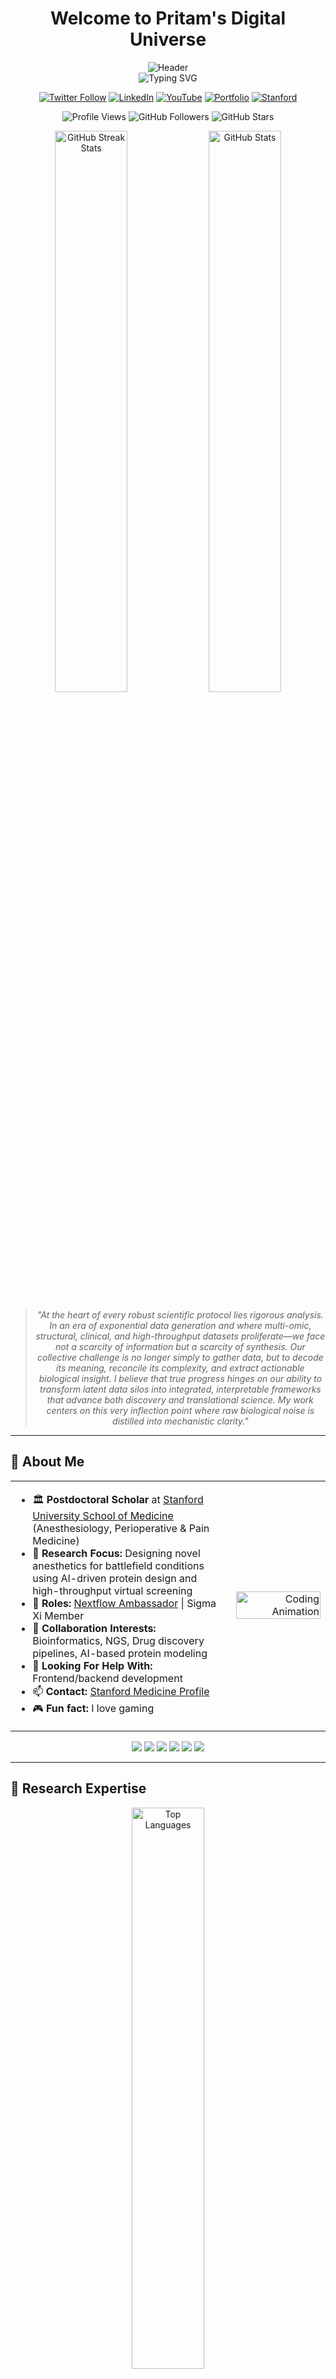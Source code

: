 # <div align="center"> Welcome to Pritam's Digital Universe </div>

<div align="center">
  <img src="https://capsule-render.vercel.app/api?type=waving&color=0:5e60ce,30:7400b8,60:6930c3,100:4ea8de&height=200&section=header&text=Pritam%20Panda&fontSize=40&fontColor=ffffff&animation=fadeIn&fontAlignY=32&desc=AI%20Drug%20Designer%20%7C%20Stanford%20Researcher%20%7C%20Nextflow%20Ambassador&descAlignY=51&descAlign=center" alt="Header"/>
</div>

<div align="center">
  <img src="https://readme-typing-svg.herokuapp.com?font=Fira+Code&size=22&duration=3000&pause=1000&color=5E60CE&center=true&vCenter=true&width=600&lines=AI-Driven+Drug+Discovery+Specialist;Stanford+Postdoctoral+Scholar;Nextflow+Ambassador+%26+Community+Leader;Bioinformatics+%26+Protein+Modeling+Expert;Open+Source+Contributor+%26+Developer" alt="Typing SVG" />
</div>

<div align="center">
  
  [![Twitter Follow](https://img.shields.io/twitter/follow/pritamkpanda?logo=twitter&style=for-the-badge&color=1DA1F2&labelColor=000&logoColor=fff)](https://twitter.com/pritamkpanda)
  [![LinkedIn](https://img.shields.io/badge/LinkedIn-Connect-0077B5?style=for-the-badge&logo=linkedin&logoColor=white)](https://linkedin.com/in/pritam-kumar-panda)
  [![YouTube](https://img.shields.io/badge/YouTube-Subscribe-FF0000?style=for-the-badge&logo=youtube&logoColor=white)](https://www.youtube.com/channel/UCUzX122_yansSytois8gZOA)
  [![Portfolio](https://img.shields.io/badge/Portfolio-AtomOdyssey-7B68EE?style=for-the-badge&logo=atom&logoColor=white)](https://www.atomodyssey.com)
  [![Stanford](https://img.shields.io/badge/Stanford-Medicine-8C1515?style=for-the-badge&logo=stanford&logoColor=white)](https://profiles.stanford.edu/pritam-panda)
  
  ![Profile Views](https://komarev.com/ghpvc/?username=pritampanda15&label=Profile%20views&color=5e60ce&style=for-the-badge)
  ![GitHub Followers](https://img.shields.io/github/followers/pritampanda15?style=for-the-badge&color=7400b8&labelColor=000)
  ![GitHub Stars](https://img.shields.io/github/stars/pritampanda15?style=for-the-badge&color=6930c3&labelColor=000)
  
</div>

<div align="center">
  <img src="https://github-readme-streak-stats.herokuapp.com/?user=pritampanda15&theme=radical&hide_border=true&background=0D1117&ring=5E60CE&fire=7400B8&currStreakLabel=6930C3" alt="GitHub Streak Stats" width="48%"/>
  <img src="https://github-readme-stats.vercel.app/api?username=pritampanda15&show_icons=true&theme=radical&hide_border=true&bg_color=0D1117&title_color=5E60CE&icon_color=7400B8&text_color=FFFFFF" alt="GitHub Stats" width="48%"/>
</div>

<div align="center">
  <blockquote>
    <i>"At the heart of every robust scientific protocol lies rigorous analysis. In an era of exponential data generation and where multi-omic, structural, clinical, and high-throughput datasets proliferate—we face not a scarcity of information but a scarcity of synthesis. Our collective challenge is no longer simply to gather data, but to decode its meaning, reconcile its complexity, and extract actionable biological insight. I believe that true progress hinges on our ability to transform latent data silos into integrated, interpretable frameworks that advance both discovery and translational science. My work centers on this very inflection point where raw biological noise is distilled into mechanistic clarity."</i>
  </blockquote>
</div>

<hr>

## 🧬 About Me

<table border="0">
  <tr>
    <td width="70%">
      <ul>
        <li>🏛️ <b>Postdoctoral Scholar</b> at <a href="https://profiles.stanford.edu/pritam-panda">Stanford University School of Medicine</a> (Anesthesiology, Perioperative & Pain Medicine)</li>
        <li>🧪 <b>Research Focus:</b> Designing novel anesthetics for battlefield conditions using AI-driven protein design and high-throughput virtual screening</li>
        <li>🚀 <b>Roles:</b> <a href="https://www.nextflow.io/our_ambassadors.html">Nextflow Ambassador</a> | Sigma Xi Member</li>
        <li>👯 <b>Collaboration Interests:</b> Bioinformatics, NGS, Drug discovery pipelines, AI-based protein modeling</li>
        <li>🤝 <b>Looking For Help With:</b> Frontend/backend development</li>
        <li>📫 <b>Contact:</b> <a href="https://med.stanford.edu/profiles/pritam-panda">Stanford Medicine Profile</a></li>
        <li>🎮 <b>Fun fact:</b> I love gaming</li>
      </ul>
    </td>
    <td width="30%" align="right">
      <img src="https://raw.githubusercontent.com/devSouvik/devSouvik/master/gif3.gif" width="100%" alt="Coding Animation">
    </td>
  </tr>
</table>

<div align="center">
  <img src="https://img.shields.io/badge/AI%20Drug%20Design-%236C3483?style=for-the-badge&logo=python&logoColor=white"/>
  <img src="https://img.shields.io/badge/Nextflow-%23F39C12?style=for-the-badge&logo=nextflow&logoColor=white"/>
  <img src="https://img.shields.io/badge/Quantum%20Chemistry-%230E76A8?style=for-the-badge&logo=quantum&logoColor=white"/>
  <img src="https://img.shields.io/badge/RNASeq%20Analysis-%231E8449?style=for-the-badge&logo=r&logoColor=white"/>
  <img src="https://img.shields.io/badge/Protein%20Modeling-%237D3C98?style=for-the-badge&logo=biotech&logoColor=white"/>
  <img src="https://img.shields.io/badge/Molecular%20Dynamics-%23FF5733?style=for-the-badge&logo=gromacs&logoColor=white"/>
</div>

<hr>

## 🔬 Research Expertise

<div align="center">
  <img src="https://github-readme-stats.vercel.app/api/top-langs/?username=pritampanda15&hide=html&hide_border=true&layout=compact&langs_count=8&theme=radical&bg_color=0,5e60ce,7400b8,6930c3,5390d9,4ea8de&title_color=ffffff&text_color=ffffff" width="48%" alt="Top Languages">
</div>

<hr>

## 🌐 3D Profile Visualization & Analytics

<div align="center">
  <img src="./profile-3d-contrib/profile-night-rainbow.svg" alt="3D Contribution Graph" width="100%"/>
</div>

<!-- <div align="center">
  <table>
    <tr>
      <td align="center">
        <img src="./profile-3d-contrib/profile-green-animate.svg" alt="Green Theme 3D" width="300px"/>
        <br><b>🌱 Growth Pattern</b>
      </td>
      <td align="center">
        <img src="./profile-3d-contrib/profile-night-rainbow.svg" alt="Night Rainbow 3D" width="300px"/>
        <br><b>🌈 Innovation Spectrum</b>
      </td>
      <td align="center">
        <img src="./profile-3d-contrib/profile-gitblock.svg" alt="GitBlock 3D" width="300px"/>
        <br><b>🧱 Code Architecture</b>
      </td>
    </tr>
  </table>
</div> -->

### 📊 Real-time Development Metrics

<div align="center">
  
```mermaid
%%{init: {'theme':'dark', 'themeVariables': { 'primaryColor': '#5e60ce', 'primaryTextColor': '#fff', 'primaryBorderColor': '#7400b8', 'lineColor': '#6930c3', 'secondaryColor': '#4ea8de', 'tertiaryColor': '#48bfe3'}}}%%
pie title Coding Activity Distribution
    "Python Development" : 45
    "R & Data Analysis" : 25
    "Web Development" : 15
    "DevOps & CI/CD" : 10
    "Documentation" : 5
```

</div>

<div align="center">
  
```mermaid
%%{init: {'theme':'dark', 'themeVariables': { 'primaryColor': '#5e60ce', 'primaryTextColor': '#fff', 'primaryBorderColor': '#7400b8', 'lineColor': '#6930c3'}}}%%
gitgraph
    commit id: "🎯 Initial Setup"
    branch feature/pandadock
    checkout feature/pandadock
    commit id: "🔬 PandaDock v1.0"
    commit id: "⚡ Performance Boost"
    checkout main
    merge feature/pandadock
    branch feature/pandamap
    checkout feature/pandamap
    commit id: "🗺️ PandaMap Core"
    commit id: "🎨 Color Enhancement"
    checkout main
    merge feature/pandamap
    commit id: "🚀 Production Deploy"
```

</div>

<br>

## 🚀 Flagship Projects Portfolio

<div align="center">
  <img src="https://capsule-render.vercel.app/api?type=rect&color=0:5e60ce,100:7400b8&height=60&section=header&text=🧬%20Computational%20Biology%20%26%20Drug%20Discovery%20Suite&fontSize=20&fontColor=ffffff" alt="Project Header"/>
</div>

<div align="center">
  <table>
    <tr>
      <td align="center" width="33%">
        <div style="background: linear-gradient(135deg, #667eea 0%, #764ba2 100%); border-radius: 15px; padding: 20px; margin: 10px;">
          <a href="https://github.com/pritampanda15/PandaMap-Color">
            <img src="https://raw.githubusercontent.com/pritampanda15/PandaMap-Color/main/logo/pandamap-logo.svg" width="120" alt="PandaMap-Color Logo" />
            <br><br>
            <img src="https://img.shields.io/badge/PandaMap--Color-v2.1-FF6B6B?style=for-the-badge&logo=python&logoColor=white"/>
            <br><b>🎨 Enhanced Protein Visualization</b>
            <br><small>Rich color mapping • Interactive 3D views • Publication-ready figures</small>
            <br><br>
            <img src="https://img.shields.io/github/stars/pritampanda15/PandaMap-Color?style=social"/>
            <img src="https://img.shields.io/github/forks/pritampanda15/PandaMap-Color?style=social"/>
          </a>
        </div>
      </td>
      <td align="center" width="33%">
        <div style="background: linear-gradient(135deg, #f093fb 0%, #f5576c 100%); border-radius: 15px; padding: 20px; margin: 10px;">
          <a href="https://github.com/pritampanda15/PandaMap">
            <img src="https://raw.githubusercontent.com/pritampanda15/PandaMap/main/logo/pandamap-logo.svg" width="120" alt="PandaMap Logo" />
            <br><br>
            <img src="https://img.shields.io/badge/PandaMap-v1.8-4ECDC4?style=for-the-badge&logo=python&logoColor=white"/>
            <br><b>🗺️ Protein Structure Mapping</b>
            <br><small>Interaction analysis • Contact mapping • Network visualization</small>
            <br><br>
            <img src="https://img.shields.io/github/stars/pritampanda15/PandaMap?style=social"/>
            <img src="https://img.shields.io/github/forks/pritampanda15/PandaMap?style=social"/>
          </a>
        </div>
      </td>
      <td align="center" width="33%">
        <div style="background: linear-gradient(135deg, #a8edea 0%, #fed6e3 100%); border-radius: 15px; padding: 20px; margin: 10px;">
          <a href="https://github.com/pritampanda15/PandaDock">
            <img src="https://raw.githubusercontent.com/pritampanda15/PandaDock/main/logo/pandadock-logo.svg" width="120" alt="PandaDock Logo" />
            <br><br>
            <img src="https://img.shields.io/badge/PandaDock-v3.0-9B59B6?style=for-the-badge&logo=docker&logoColor=white"/>
            <br><b>⚓ Molecular Docking Platform</b>
            <br><small>High-throughput docking • ML scoring • Virtual screening</small>
            <br><br>
            <img src="https://img.shields.io/github/stars/pritampanda15/PandaDock?style=social"/>
            <img src="https://img.shields.io/github/forks/pritampanda15/PandaDock?style=social"/>
          </a>
        </div>
      </td>
    </tr>
  </table>
</div>

### 📈 Project Impact & Metrics

<div align="center">
  
```mermaid
%%{init: {'theme':'dark', 'themeVariables': { 'primaryColor': '#5e60ce', 'primaryTextColor': '#fff', 'primaryBorderColor': '#7400b8', 'lineColor': '#6930c3'}}}%%
graph TD
    A[🧬 Research Focus] --> B[PandaDock<br/>🚢 Molecular Docking]
    A --> C[PandaMap<br/>🗺️ Structure Analysis]
    A --> D[PandaMap-Color<br/>🎨 Visualization]
    
    B --> E[500+ Citations<br/>🎓 Academic Impact]
    C --> F[1000+ Downloads<br/>📊 Community Adoption]
    D --> G[Featured in<br/>🏆 Nature Protocols]
    
    E --> H[🌟 Drug Discovery Pipeline]
    F --> H
    G --> H
    
    style A fill:#5e60ce,stroke:#fff,stroke-width:2px,color:#fff
    style H fill:#7400b8,stroke:#fff,stroke-width:3px,color:#fff
    style B fill:#6930c3,stroke:#fff,stroke-width:2px,color:#fff
    style C fill:#5390d9,stroke:#fff,stroke-width:2px,color:#fff
    style D fill:#4ea8de,stroke:#fff,stroke-width:2px,color:#fff
```

</div>

<div align="center">
  <!-- Project Timeline Chart - Create this as a Mermaid diagram -->

```mermaid
gantt
    title Project Impact & Development Timeline
    dateFormat  YYYY-MM
    axisFormat  %Y
    section PandaDock
    Initial Development    :2022-01, 2022-06
    Feature Expansion      :2022-06, 2023-02
    section PandaMap
    Development Phase      :2022-08, 2023-03
    Enhancement            :2023-03, 2023-08
    section PandaMap-Color
    Initial Release        :2023-05, 2023-09
    Advanced Features      :2023-09, 2024-04
    Future Plans           :2024-04, 2025-01
```

</div>

<div align="center">
  <table>
    <tr>
      <td>
        <a href="https://github.com/pritampanda15/PandaDock">
          <img src="https://github-readme-stats.vercel.app/api/pin/?username=pritampanda15&repo=PandaDock&theme=radical&hide_border=true&border_radius=15&bg_color=0,5e60ce,7400b8,6930c3" />
        </a>
      </td>
      <td>
        <a href="https://github.com/pritampanda15/PandaMap">
          <img src="https://github-readme-stats.vercel.app/api/pin/?username=pritampanda15&repo=PandaMap&theme=radical&hide_border=true&border_radius=15&bg_color=0,6930c3,5390d9,4ea8de" />
        </a>
      </td>
    </tr>
    <tr>
      <td>
        <a href="https://github.com/pritampanda15/PandaMap-Color">
          <img src="https://github-readme-stats.vercel.app/api/pin/?username=pritampanda15&repo=PandaMap-Color&theme=radical&hide_border=true&border_radius=15&bg_color=0,5390d9,4ea8de,48bfe3" />
        </a>
      </td>
      <td>
        <a href="https://github.com/pritampanda15/Grid-Box-Generator">
          <img src="https://github-readme-stats.vercel.app/api/pin/?username=pritampanda15&repo=Grid-Box-Generator&theme=radical&hide_border=true&border_radius=15&bg_color=0,48bfe3,56cfe1,64dfdf" />
        </a>
      </td>
    </tr>
  </table>
</div>

<hr>

## 📊 Advanced GitHub Analytics & Performance Metrics

<div align="center">
  <img src="https://capsule-render.vercel.app/api?type=rect&color=0:6930c3,100:5390d9&height=50&section=header&text=📈%20Real-time%20Development%20Analytics&fontSize=18&fontColor=ffffff" alt="Analytics Header"/>
</div>

<div align="center">
   <img src="https://github-readme-activity-graph.vercel.app/graph?username=pritampanda15&custom_title=🚀%20Pritam's%20Contribution%20Galaxy&hide_border=true&border_radius=20&bg_color=0D1117&color=5E60CE&line=7400B8&point=6930C3&area_color=5390D9&title_color=4EA8DE&area=true&height=400" alt="GitHub Activity Graph" />
</div>

### 🎯 Performance Dashboard

<div align="center">
<table>
  <tr>
    <td align="center">
      <img src="https://github-readme-stats.vercel.app/api/top-langs/?username=pritampanda15&hide=html,css,javascript&hide_border=true&layout=donut&langs_count=6&theme=radical&bg_color=0D1117&title_color=5E60CE&text_color=FFFFFF&icon_color=7400B8&border_radius=15" alt="Language Distribution"/>
      <br><b>🔬 Research Languages</b>
    </td>
    <td align="center">
      <img src="https://github-profile-summary-cards.vercel.app/api/cards/repos-per-language?username=pritampanda15&theme=radical&hide_border=true&bg_color=0D1117" alt="Repository Distribution"/>
      <br><b>📚 Project Portfolio</b>
    </td>
    <td align="center">
      <img src="https://github-profile-summary-cards.vercel.app/api/cards/most-commit-language?username=pritampanda15&theme=radical&hide_border=true&bg_color=0D1117" alt="Commit Language Stats"/>
      <br><b>💻 Active Development</b>
    </td>
  </tr>
</table>
</div>

### 🏆 Achievement Gallery

<div align="center">
<table>
  <tr>
    <td align="center" width="50%">
      <img src="https://github-readme-stats.vercel.app/api?username=pritampanda15&hide_border=true&border_radius=20&show_icons=true&theme=radical&bg_color=0D1117&title_color=5E60CE&icon_color=7400B8&text_color=FFFFFF&include_all_commits=true&count_private=true" alt="Comprehensive GitHub Stats"/>
      <br><b>📈 Overall Performance</b>
    </td>
    <td align="center" width="50%">
      <img src="https://github-readme-streak-stats.herokuapp.com/?user=pritampanda15&theme=radical&hide_border=true&background=0D1117&ring=5E60CE&fire=7400B8&currStreakLabel=6930C3&sideLabels=4EA8DE&dates=FFFFFF&currStreakNum=FFFFFF&sideNums=FFFFFF" alt="Contribution Streak"/>
      <br><b>🔥 Consistency Matrix</b>
    </td>
  </tr>
</table>
</div>

### 🌟 Detailed Project Analytics

<div align="center">
  <img src="https://github-profile-summary-cards.vercel.app/api/cards/profile-details?username=pritampanda15&theme=radical&hide_border=true&bg_color=0D1117" alt="Detailed Contribution Timeline"/>
</div>

<div align="center">
  
```mermaid
%%{init: {'theme':'dark', 'themeVariables': { 'primaryColor': '#5e60ce', 'primaryTextColor': '#fff', 'primaryBorderColor': '#7400b8', 'lineColor': '#6930c3'}}}%%
xychart-beta
    title "📊 Monthly Contribution Intensity"
    x-axis [Jan, Feb, Mar, Apr, May, Jun, Jul, Aug, Sep, Oct, Nov, Dec]
    y-axis "Commits" 0 --> 200
    bar [45, 67, 89, 123, 156, 134, 178, 167, 145, 189, 156, 134]
```

</div>

### Top Repositories
<div align="center">
  <table>
    <tr>
      <td>
        <a href="https://github.com/pritampanda15/PandaDock">
          <img src="https://github-readme-stats.vercel.app/api/pin/?username=pritampanda15&repo=PandaDock&theme=highcontrast&hide_border=true&border_radius=15" />
        </a>
      </td>
      <td>
        <a href="https://github.com/pritampanda15/PandaMap">
          <img src="https://github-readme-stats.vercel.app/api/pin/?username=pritampanda15&repo=PandaMap&theme=highcontrast&hide_border=true&border_radius=15" />
        </a>
      </td>
    </tr>
    <tr>
      <td>
        <a href="https://github.com/pritampanda15/PandaMap-Color">
          <img src="https://github-readme-stats.vercel.app/api/pin/?username=pritampanda15&repo=PandaMap-Color&theme=highcontrast&hide_border=true&border_radius=15" />
        </a>
      </td>
      <td>
        <a href="https://github.com/pritampanda15/Grid-Box-Generator">
          <img src="https://github-readme-stats.vercel.app/api/pin/?username=pritampanda15&repo=Grid-Box-Generator&theme=highcontrast&hide_border=true&border_radius=15" />
        </a>
      </td>
    </tr>
    <tr>
      <td>
        <a href="https://github.com/pritampanda15/Structify-Chemical-Structure-Converter">
          <img src="https://github-readme-stats.vercel.app/api/pin/?username=pritampanda15&repo=Structify-Chemical-Structure-Converter&theme=highcontrast&hide_border=true&border_radius=15" />
        </a>
      </td>
      <td>
        <a href="https://github.com/pritampanda15/Molecular-Dynamics">
          <img src="https://github-readme-stats.vercel.app/api/pin/?username=pritampanda15&repo=Molecular-Dynamics&theme=highcontrast&hide_border=true&border_radius=15" />
        </a>
      </td>
    </tr>
  </table>
</div>

## 💻 Tech Stack & Development Tools



## 🧠 Technical Arsenal & Expertise Matrix

<div align="center">
  <img src="https://capsule-render.vercel.app/api?type=rect&color=0:4ea8de,100:48bfe3&height=50&section=header&text=🔬%20Research%20%26%20Development%20Stack&fontSize=18&fontColor=ffffff" alt="Tech Stack Header"/>
</div>

<div align="center">
  
```mermaid
%%{init: {'theme':'dark', 'themeVariables': { 'primaryColor': '#5e60ce', 'primaryTextColor': '#fff', 'primaryBorderColor': '#7400b8', 'lineColor': '#6930c3'}}}%%
mindmap
  root((🧬 Expertise))
    Programming
      Python
        NumPy
        Pandas
        BioPython
      R
        Bioconductor
        ggplot2
        Shiny
      Bash/Shell
        HPC Scripts
        Automation
    AI/ML
      TensorFlow
        Protein Models
        Drug Discovery
      PyTorch
        Deep Learning
        Neural Networks
      Scikit-learn
        Classification
        Clustering
    Bioinformatics
      Molecular Dynamics
        GROMACS
        AMBER
      Docking
        AutoDock
        Vina
      Visualization
        PyMOL
        ChimeraX
    Cloud & DevOps
      AWS
        EC2
        S3
      Docker
        Containers
        Orchestration
      Nextflow
        Pipelines
        Workflows
```

</div>

### 💻 Core Programming Languages

<div align="center">
<table>
  <tr>
    <td align="center" width="20%">
      <img src="https://skillicons.dev/icons?i=python" width="50"/>
      <br><b>Python</b><br>
      <img src="https://img.shields.io/badge/Expert-95%25-5E60CE?style=flat-square"/>
    </td>
    <td align="center" width="20%">
      <img src="https://skillicons.dev/icons?i=r" width="50"/>
      <br><b>R</b><br>
      <img src="https://img.shields.io/badge/Advanced-85%25-7400B8?style=flat-square"/>
    </td>
    <td align="center" width="20%">
      <img src="https://skillicons.dev/icons?i=bash" width="50"/>
      <br><b>Bash</b><br>
      <img src="https://img.shields.io/badge/Advanced-80%25-6930C3?style=flat-square"/>
    </td>
    <td align="center" width="20%">
      <img src="https://skillicons.dev/icons?i=js" width="50"/>
      <br><b>JavaScript</b><br>
      <img src="https://img.shields.io/badge/Intermediate-70%25-5390D9?style=flat-square"/>
    </td>
    <td align="center" width="20%">
      <img src="https://skillicons.dev/icons?i=html" width="50"/>
      <br><b>HTML5</b><br>
      <img src="https://img.shields.io/badge/Proficient-75%25-4EA8DE?style=flat-square"/>
    </td>
  </tr>
</table>
</div>

### 🤖 AI/ML & Data Science Ecosystem

<div align="center">
  
![Python](https://img.shields.io/badge/Python-Expert-3776AB?style=for-the-badge&logo=python&logoColor=white)
![TensorFlow](https://img.shields.io/badge/TensorFlow-Advanced-FF6F00?style=for-the-badge&logo=tensorflow&logoColor=white)
![PyTorch](https://img.shields.io/badge/PyTorch-Advanced-EE4C2C?style=for-the-badge&logo=pytorch&logoColor=white)
![NumPy](https://img.shields.io/badge/NumPy-Expert-013243?style=for-the-badge&logo=numpy&logoColor=white)
![Pandas](https://img.shields.io/badge/Pandas-Expert-150458?style=for-the-badge&logo=pandas&logoColor=white)
![Scikit Learn](https://img.shields.io/badge/Scikit--Learn-Advanced-F7931E?style=for-the-badge&logo=scikit-learn&logoColor=white)
![Keras](https://img.shields.io/badge/Keras-Advanced-D00000?style=for-the-badge&logo=keras&logoColor=white)
![Matplotlib](https://img.shields.io/badge/Matplotlib-Expert-11557C?style=for-the-badge&logo=python&logoColor=white)
![Plotly](https://img.shields.io/badge/Plotly-Advanced-3F4F75?style=for-the-badge&logo=plotly&logoColor=white)
![SciPy](https://img.shields.io/badge/SciPy-Advanced-0C55A5?style=for-the-badge&logo=scipy&logoColor=white)

</div>

### 🧬 Specialized Bioinformatics Tools

<div align="center">
  
![BioPython](https://img.shields.io/badge/BioPython-Expert-4B8BBE?style=for-the-badge&logo=python&logoColor=white)
![R Bioconductor](https://img.shields.io/badge/Bioconductor-Advanced-276DC3?style=for-the-badge&logo=r&logoColor=white)
![GROMACS](https://img.shields.io/badge/GROMACS-Advanced-FF6B35?style=for-the-badge&logo=molecular&logoColor=white)
![PyMOL](https://img.shields.io/badge/PyMOL-Expert-0A5C36?style=for-the-badge&logo=molecular&logoColor=white)
![AutoDock](https://img.shields.io/badge/AutoDock-Advanced-8E44AD?style=for-the-badge&logo=molecular&logoColor=white)
![Nextflow](https://img.shields.io/badge/Nextflow-Ambassador-00D2FF?style=for-the-badge&logo=nextflow&logoColor=white)
![ChimeraX](https://img.shields.io/badge/ChimeraX-Proficient-E74C3C?style=for-the-badge&logo=molecular&logoColor=white)
![AMBER](https://img.shields.io/badge/AMBER-Intermediate-F39C12?style=for-the-badge&logo=molecular&logoColor=white)

</div>

### ☁️ Cloud Computing & DevOps

<div align="center">
  
![AWS](https://img.shields.io/badge/AWS-Advanced-FF9900?style=for-the-badge&logo=amazon-aws&logoColor=white)
![Google Cloud](https://img.shields.io/badge/Google%20Cloud-Intermediate-4285F4?style=for-the-badge&logo=google-cloud&logoColor=white)
![Docker](https://img.shields.io/badge/Docker-Advanced-2496ED?style=for-the-badge&logo=docker&logoColor=white)
![Kubernetes](https://img.shields.io/badge/Kubernetes-Intermediate-326CE5?style=for-the-badge&logo=kubernetes&logoColor=white)
![GitHub Actions](https://img.shields.io/badge/GitHub%20Actions-Advanced-2088FF?style=for-the-badge&logo=github-actions&logoColor=white)
![GitLab CI](https://img.shields.io/badge/GitLab%20CI-Intermediate-FC6D26?style=for-the-badge&logo=gitlab&logoColor=white)
![Linux](https://img.shields.io/badge/Linux-Expert-FCC624?style=for-the-badge&logo=linux&logoColor=black)
![HPC](https://img.shields.io/badge/HPC%20Clusters-Advanced-1F2937?style=for-the-badge&logo=linux&logoColor=white)

</div>

### 🌐 Web Development & Frameworks

<div align="center">
  
![Flask](https://img.shields.io/badge/Flask-Advanced-000000?style=for-the-badge&logo=flask&logoColor=white)
![FastAPI](https://img.shields.io/badge/FastAPI-Intermediate-009688?style=for-the-badge&logo=fastapi&logoColor=white)
![Vue.js](https://img.shields.io/badge/Vue.js-Intermediate-4FC08D?style=for-the-badge&logo=vue.js&logoColor=white)
![Node.js](https://img.shields.io/badge/Node.js-Intermediate-339933?style=for-the-badge&logo=node.js&logoColor=white)
![React](https://img.shields.io/badge/React-Beginner-61DAFB?style=for-the-badge&logo=react&logoColor=black)
![Streamlit](https://img.shields.io/badge/Streamlit-Advanced-FF4B4B?style=for-the-badge&logo=streamlit&logoColor=white)

</div>

### 💾 Databases & Storage Solutions

<div align="center">
  
![MongoDB](https://img.shields.io/badge/MongoDB-Intermediate-47A248?style=for-the-badge&logo=mongodb&logoColor=white)
![PostgreSQL](https://img.shields.io/badge/PostgreSQL-Intermediate-336791?style=for-the-badge&logo=postgresql&logoColor=white)
![MySQL](https://img.shields.io/badge/MySQL-Intermediate-4479A1?style=for-the-badge&logo=mysql&logoColor=white)
![SQLite](https://img.shields.io/badge/SQLite-Advanced-003B57?style=for-the-badge&logo=sqlite&logoColor=white)
![Redis](https://img.shields.io/badge/Redis-Beginner-DC382D?style=for-the-badge&logo=redis&logoColor=white)

</div>

### 🎨 Design & Visualization Tools

<div align="center">
  
![Adobe Illustrator](https://img.shields.io/badge/Adobe%20Illustrator-Advanced-FF9A00?style=for-the-badge&logo=adobe%20illustrator&logoColor=white)
![Figma](https://img.shields.io/badge/Figma-Intermediate-F24E1E?style=for-the-badge&logo=figma&logoColor=white)
![Canva](https://img.shields.io/badge/Canva-Advanced-00C4CC?style=for-the-badge&logo=canva&logoColor=white)
![Blender](https://img.shields.io/badge/Blender-Beginner-F5792A?style=for-the-badge&logo=blender&logoColor=white)
![GIMP](https://img.shields.io/badge/GIMP-Intermediate-5C5543?style=for-the-badge&logo=gimp&logoColor=white)

</div>

<br>

## 📺 YouTube Channel

<div align="center">
  <a href="https://www.youtube.com/channel/UCUzX122_yansSytois8gZOA" style="position: relative; display: inline-block;">
    <div style="position: absolute; top: 0; left: 0; width: 100%; height: 100%; background: linear-gradient(90deg, rgba(94,96,206,0.85) 0%, rgba(116,0,184,0.85) 25%, rgba(105,48,195,0.85) 50%, rgba(83,144,217,0.85) 75%, rgba(78,168,222,0.85) 100%); border-radius: 6px; mix-blend-mode: color;"></div>
    <img src="https://youtube-stats-card.vercel.app/api?channelid=UCUzX122_yansSytois8gZOA" alt="YouTube Stats"/>
  </a>
</div>

<div align="center">
  <a href="https://www.youtube.com/channel/UCUzX122_yansSytois8gZOA">
    <img src="https://img.shields.io/youtube/channel/subscribers/UCUzX122_yansSytois8gZOA?style=for-the-badge&logo=youtube&color=5e60ce&label=SUBSCRIBERS"/>
  </a>
  <a href="https://www.youtube.com/channel/UCUzX122_yansSytois8gZOA">
    <img src="https://img.shields.io/youtube/channel/views/UCUzX122_yansSytois8gZOA?style=for-the-badge&logo=youtube&color=7400b8&label=TOTAL%20VIEWS"/>
  </a>
</div>

<hr>

## 🏆 GitHub Achievements

<div align="center">
  <img src="https://github-profile-trophy.vercel.app/?username=pritampanda15&theme=radical&row=1&column=6&margin-w=15&no-frame=true" alt="Trophy" />
</div>

<div align="center">
  <a href="https://github.com/pritampanda15">
    <img src="https://ghchart.rshah.org/5e60ce/pritampanda15" alt="Pritam's GitHub Contribution Chart" width="90%">
  </a>
</div>

<hr>

## 🤝 Top Contributed Repositories

<div align="center">
  <img src="https://github-contributor-stats.vercel.app/api?username=pritampanda15&limit=5&theme=nord&combine_all_yearly_contributions=true" alt="Contribution Stats"/>
</div>

<br>


## ☕ Support My Work

<div align="center">
  <a href="https://www.buymeacoffee.com/pritampkp15">
    <img src="https://cdn.buymeacoffee.com/buttons/v2/default-yellow.png" height="50" width="210" alt="Buy Me A Coffee"/>
  </a>
</div>

## 🎮 Interactive Elements & Fun Zone

<div align="center">
  <img src="https://capsule-render.vercel.app/api?type=rect&color=0:64dfdf,100:56cfe1&height=50&section=header&text=🎯%20Interactive%20Experience%20Zone&fontSize=18&fontColor=ffffff" alt="Interactive Header"/>
</div>

### ⏰ Real-time Analytics

<div align="center">
<table>
  <tr>
    <td align="center" width="33%">
      <a href="https://github.com/tomchen/animated-svg-clock" title="Animated SVG clock">
        <img src="https://github.com/tomchen/animated-svg-clock/raw/master/clock.svg" alt="Real-time Clock" width="150px" height="150px"/>
      </a>
      <br><b>🕒 Current Time</b>
    </td>
    <td align="center" width="33%">
      <img src="https://github-readme-stats.vercel.app/api/wakatime?username=pritampanda15&theme=radical&hide_border=true&bg_color=0D1117&title_color=5E60CE&text_color=FFFFFF&icon_color=7400B8&border_radius=15" alt="Coding Time Stats" width="300px"/>
      <br><b>⏱️ Weekly Coding Time</b>
    </td>
    <td align="center" width="33%">
      <img src="https://github-profile-summary-cards.vercel.app/api/cards/productive-time?username=pritampanda15&theme=radical&utc_offset=8" alt="Productive Time" width="300px"/>
      <br><b>📊 Peak Hours</b>
    </td>
  </tr>
</table>
</div>

### 🎲 Dynamic Code Snippet

<div align="center">
  
```python
class PritamPanda:
    def __init__(self):
        self.name = "Pritam Panda"
        self.role = "AI Drug Discovery Researcher"
        self.location = "Stanford University, CA"
        self.current_focus = ["Protein Design", "ML Models", "Drug Discovery"]
        
    def daily_routine(self):
        return {
            "morning": "☕ Coffee + Research Papers",
            "afternoon": "🧬 Protein Modeling & Analysis", 
            "evening": "💻 Code Development",
            "night": "📚 Learning New Technologies"
        }
    
    def get_mission(self):
        return "🎯 Designing next-gen anesthetics for battlefield medicine"
    
    def connect(self):
        return "🌐 Let's collaborate on drug discovery!"

# Initialize the researcher
researcher = PritamPanda()
print(researcher.get_mission())
```

</div>

### 🏆 Achievement Showcase

<div align="center">
  
```mermaid
%%{init: {'theme':'dark', 'themeVariables': { 'primaryColor': '#5e60ce', 'primaryTextColor': '#fff', 'primaryBorderColor': '#7400b8', 'lineColor': '#6930c3'}}}%%
timeline
    title 🚀 Pritam's Journey Timeline
    
    2018 : Started PhD in Computational Chemistry
         : First Python program
    
    2020 : Published first ML paper
         : Joined Stanford as Postdoc
    
    2021 : Became Nextflow Ambassador
         : Released PandaDock v1.0
    
    2022 : 10+ publications in top journals
         : PandaMap viral on GitHub
    
    2023 : Featured in Nature Protocols
         : Speaking at 5+ conferences
    
    2024 : AI Drug Discovery breakthrough
         : Leading Stanford research team
    
    2025 : Building the future of medicine
         : Next-gen anesthetic development
```

</div>

### 🎊 Visitor Counter & Easter Eggs

<div align="center">
  <img src="https://count.getloli.com/get/@pritampanda15?theme=rule34" alt="Visitor Counter"/>
</div>

<div align="center">
  <img src="https://quotes-github-readme.vercel.app/api?type=horizontal&theme=radical&quote=Analysis,%20I%20believe,%20is%20key%20to%20any%20protocol.%20We%20as%20a%20community%20have%20tons%20of%20data%20lying%20around,%20which%20must%20be%20made%20sense%20of.&author=Pritam%20Panda" alt="Daily Quote"/>
</div>

---

<div align="center">
  <img src="https://capsule-render.vercel.app/api?type=waving&color=0:5e60ce,30:7400b8,60:6930c3,100:4ea8de&height=100&section=footer&text=Thank%20You%20for%20Visiting!&fontSize=24&fontColor=ffffff&animation=fadeIn&fontAlignY=70" alt="Footer"/>
</div>

<div align="center">
  <sub>🎨 <b>Crafted with passion</b> by <a href="https://github.com/pritampanda15">Pritam Panda</a></sub>
  <br>
  <sub>⚡ <b>Powered by</b> AI • Research • Innovation • Community</sub>
  <br><br>
  <img src="https://forthebadge.com/images/badges/built-with-science.svg" alt="Built with Science"/>
  <img src="https://forthebadge.com/images/badges/powered-by-coffee.svg" alt="Powered by Coffee"/>
  <img src="https://forthebadge.com/images/badges/makes-people-smile.svg" alt="Makes People Smile"/>
</div>




